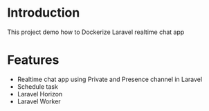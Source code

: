 # Introduction
This project demo how to Dockerize Laravel realtime chat app
# Features
- Realtime chat app using Private and Presence channel in Laravel
- Schedule task
- Laravel Horizon
- Laravel Worker